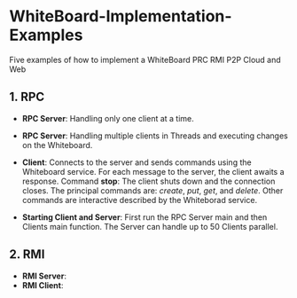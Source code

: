 # WhiteBoard-Implementation-Examples
Five examples of how to implement a WhiteBoard PRC RMI P2P Cloud and Web

## 1. RPC
* **RPC Server**: Handling only one client at a time. 
* **RPC Server**: Handling multiple clients in Threads and executing changes on the Whiteboard.
* **Client**: Connects to the server and sends commands using the Whiteboard service. For each message to the server, the client awaits a response.
Command **stop**: The client shuts down and the connection closes. 
The principal commands are: *create*, *put*, *get*, and *delete*. 
Other commands are interactive described by the Whiteborad service.

* **Starting Client and Server**: 
First run the RPC Server main and then Clients main function. The Server can handle up to 50 Clients parallel. 

## 2. RMI 
* **RMI Server**:
* **RMI Client**: 
